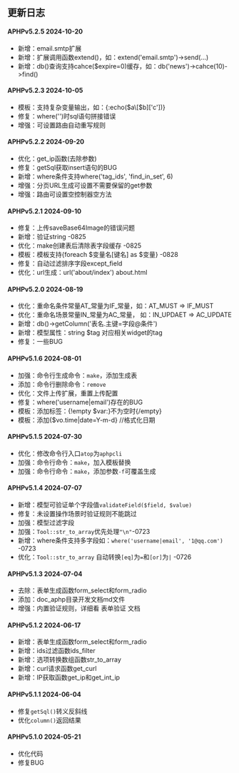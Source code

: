 ## 更新日志

#### APHPv5.2.5 2024-10-20

- 新增：email.smtp扩展
- 新增：扩展调用函数extend()，如：extend('email.smtp')->send(...)
- 新增：db()查询支持cahce($expire=0)缓存，如：db('news')->cahce(10)->find()

#### APHPv5.2.3 2024-10-05

- 模板：支持复杂变量输出，如：{:echo($a\[$b\]\['c'])}  
- 修复：where('')时sql语句拼接错误
- 增强：可设置路由自动重写规则

#### APHPv5.2.2 2024-09-20

- 优化：get_ip函数(去除参数)
- 修复：getSql获取insert语句的BUG
- 新增：where条件支持where('tag_ids', 'find_in_set', 6)
- 增强：分页URL生成可设置不需要保留的get参数
- 增强：路由可设置空控制器空方法

#### APHPv5.2.1 2024-09-10

- 修复：上传saveBase64Image的错误问题
- 新增：验证string -0825
- 优化：make创建表后清除表字段缓存 -0825
- 模板：模板支持{foreach $变量名[键名] as $变量} -0828
- 修复：自动过滤排序字段except_field
- 优化：url生成：url('about/index') about.html

#### APHPv5.2.0 2024-08-19

- 优化：重命名条件常量AT_常量为IF_常量，如：AT_MUST => IF_MUST
- 优化：重命名场景常量IN_常量为AC_常量， 如：IN_UPDAET => AC_UPDATE
- 新增：db()->getColumn('表名.主键=字段@条件')
- 新增：模型属性：string $tag 对应相关widget的tag
- 修复：一些BUG

#### APHPv5.1.6 2024-08-01

- 加强：命令行生成命令：`make`，添加生成表
- 添加：命令行删除命令：`remove`
- 优化：文件上传扩展，重置上传配置
- 修复：where('username|email')存在的BUG
- 模板：添加标签：{!empty $var:}不为空时{/empty}
- 模板：添加{$vo.time|date=Y-m-d} //格式化日期

#### APHPv5.1.5 2024-07-30

- 优化：修改命令行入口`atop`为`aphpcli`
- 加强：命令行命令：`make`，加入模板替换
- 加强：命令行命令：`make`，添加参数`-f`可覆盖生成

#### APHPv5.1.4 2024-07-07

- 新增：模型可验证单个字段值`validateField($field, $value)`
- 修复：未设置操作场景时验证规则不能跳过
- 加强：模型过滤字段
- 加强：`Tool::str_to_array`优先处理`"\n"`-0723
- 新增：where条件支持多字段如：`where('username|email', '1@qq.com')` -0723
- 优化：`Tool::str_to_array` 自动转换`[eq]`为`=`和`[or]`为`|` -0726

#### APHPv5.1.3 2024-07-04

- 去除：表单生成函数form_select和form_radio
- 添加：doc_aphp目录开发文档md文件
- 增强：内置验证规则，详细看 表单验证 文档

#### APHPv5.1.2 2024-06-17

- 新增：表单生成函数form_select和form_radio
- 新增：ids过滤函数ids_filter
- 新增：选项转换数组函数str_to_array
- 新增：curl请求函数get_curl
- 新增：IP获取函数get_ip和get_int_ip

#### APHPv5.1.1 2024-06-04

- 修复`getSql()`转义反斜线
- 优化`column()`返回结果

#### APHPv5.1.0 2024-05-21

- 优化代码
- 修复BUG